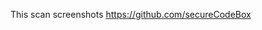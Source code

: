 <!--
SPDX-FileCopyrightText: 2020 iteratec GmbH

SPDX-License-Identifier: Apache-2.0
-->

This scan screenshots https://github.com/secureCodeBox
